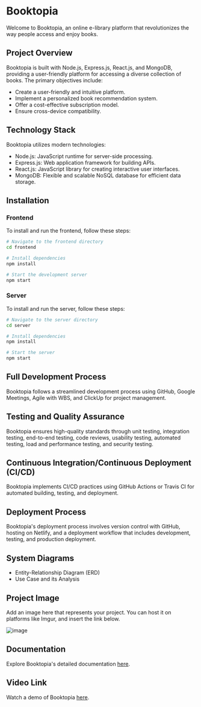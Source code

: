 
# Booktopia

Welcome to Booktopia, an online e-library platform that revolutionizes the way people access and enjoy books.

## Project Overview

Booktopia is built with Node.js, Express.js, React.js, and MongoDB, providing a user-friendly platform for accessing a diverse collection of books. The primary objectives include:

- Create a user-friendly and intuitive platform.
- Implement a personalized book recommendation system.
- Offer a cost-effective subscription model.
- Ensure cross-device compatibility.

## Technology Stack

Booktopia utilizes modern technologies:

- Node.js: JavaScript runtime for server-side processing.
- Express.js: Web application framework for building APIs.
- React.js: JavaScript library for creating interactive user interfaces.
- MongoDB: Flexible and scalable NoSQL database for efficient data storage.

## Installation

### Frontend

To install and run the frontend, follow these steps:

```bash
# Navigate to the frontend directory
cd frontend

# Install dependencies
npm install

# Start the development server
npm start
```

### Server

To install and run the server, follow these steps: 

```bash
# Navigate to the server directory
cd server

# Install dependencies
npm install

# Start the server
npm start
```

## Full Development Process

Booktopia follows a streamlined development process using GitHub, Google Meetings, Agile with WBS, and ClickUp for project management.

## Testing and Quality Assurance

Booktopia ensures high-quality standards through unit testing, integration testing, end-to-end testing, code reviews, usability testing, automated testing, load and performance testing, and security testing.

## Continuous Integration/Continuous Deployment (CI/CD)

Booktopia implements CI/CD practices using GitHub Actions or Travis CI for automated building, testing, and deployment.

## Deployment Process 

Booktopia's deployment process involves version control with GitHub, hosting on Netlify, and a deployment workflow that includes development, testing, and production deployment.

## System Diagrams

- Entity-Relationship Diagram (ERD)
- Use Case and its Analysis

## Project Image
 
Add an image here that represents your project. You can host it on platforms like Imgur, and insert the link below.

![image](https://github.com/Hel4l/SWE-Project/assets/110468386/9e21e79a-7334-4f80-a89c-2f7088858793)


## Documentation

Explore Booktopia's detailed documentation [here](https://docs.google.com/document/d/1dikv3yIjdvd6FzbYkueJNMaqy_HzFGogKscOXaoujOQ/edit).

## Video Link

Watch a demo of Booktopia [here](https://www.linkedin.com/posts/hazemhelal_we-are-excited-to-share-our-swe-project-activity-7146831834226626560-2RHq?utm_source=share&utm_medium=member_desktop).

